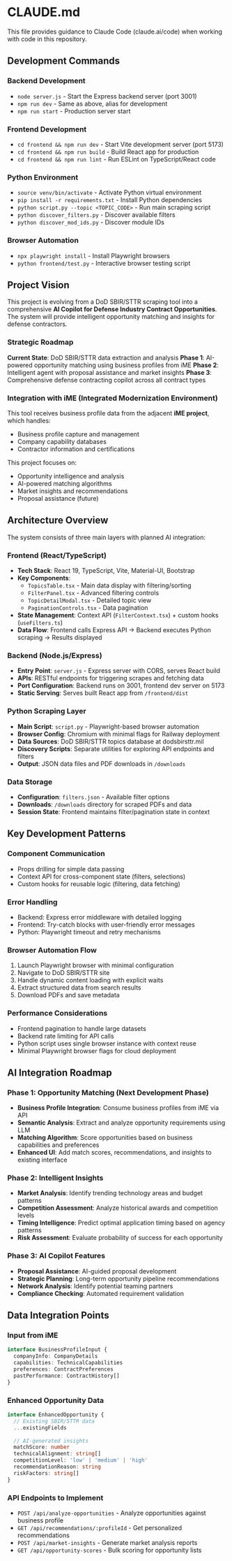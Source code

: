 # CLAUDE.md

This file provides guidance to Claude Code (claude.ai/code) when working with code in this repository.

## Development Commands

### Backend Development
- `node server.js` - Start the Express backend server (port 3001)
- `npm run dev` - Same as above, alias for development
- `npm run start` - Production server start

### Frontend Development  
- `cd frontend && npm run dev` - Start Vite development server (port 5173)
- `cd frontend && npm run build` - Build React app for production
- `cd frontend && npm run lint` - Run ESLint on TypeScript/React code

### Python Environment
- `source venv/bin/activate` - Activate Python virtual environment
- `pip install -r requirements.txt` - Install Python dependencies
- `python script.py --topic <TOPIC_CODE>` - Run main scraping script
- `python discover_filters.py` - Discover available filters
- `python discover_mod_ids.py` - Discover module IDs

### Browser Automation
- `npx playwright install` - Install Playwright browsers
- `python frontend/test.py` - Interactive browser testing script

## Project Vision

This project is evolving from a DoD SBIR/STTR scraping tool into a comprehensive **AI Copilot for Defense Industry Contract Opportunities**. The system will provide intelligent opportunity matching and insights for defense contractors.

### Strategic Roadmap

**Current State**: DoD SBIR/STTR data extraction and analysis
**Phase 1**: AI-powered opportunity matching using business profiles from iME
**Phase 2**: Intelligent agent with proposal assistance and market insights
**Phase 3**: Comprehensive defense contracting copilot across all contract types

### Integration with iME (Integrated Modernization Environment)

This tool receives business profile data from the adjacent **iME project**, which handles:
- Business profile capture and management
- Company capability databases
- Contractor information and certifications

This project focuses on:
- Opportunity intelligence and analysis
- AI-powered matching algorithms
- Market insights and recommendations
- Proposal assistance (future)

## Architecture Overview

The system consists of three main layers with planned AI integration:

### Frontend (React/TypeScript)
- **Tech Stack**: React 19, TypeScript, Vite, Material-UI, Bootstrap
- **Key Components**: 
  - `TopicsTable.tsx` - Main data display with filtering/sorting
  - `FilterPanel.tsx` - Advanced filtering controls
  - `TopicDetailModal.tsx` - Detailed topic view
  - `PaginationControls.tsx` - Data pagination
- **State Management**: Context API (`FilterContext.tsx`) + custom hooks (`useFilters.ts`)
- **Data Flow**: Frontend calls Express API → Backend executes Python scraping → Results displayed

### Backend (Node.js/Express)
- **Entry Point**: `server.js` - Express server with CORS, serves React build
- **APIs**: RESTful endpoints for triggering scrapes and fetching data
- **Port Configuration**: Backend runs on 3001, frontend dev server on 5173
- **Static Serving**: Serves built React app from `/frontend/dist`

### Python Scraping Layer
- **Main Script**: `script.py` - Playwright-based browser automation
- **Browser Config**: Chromium with minimal flags for Railway deployment
- **Data Sources**: DoD SBIR/STTR topics database at dodsbirsttr.mil
- **Discovery Scripts**: Separate utilities for exploring API endpoints and filters
- **Output**: JSON data files and PDF downloads in `/downloads`

### Data Storage
- **Configuration**: `filters.json` - Available filter options
- **Downloads**: `/downloads` directory for scraped PDFs and data
- **Session State**: Frontend maintains filter/pagination state in context

## Key Development Patterns

### Component Communication
- Props drilling for simple data passing
- Context API for cross-component state (filters, selections)
- Custom hooks for reusable logic (filtering, data fetching)

### Error Handling
- Backend: Express error middleware with detailed logging
- Frontend: Try-catch blocks with user-friendly error messages
- Python: Playwright timeout and retry mechanisms

### Browser Automation Flow
1. Launch Playwright browser with minimal configuration
2. Navigate to DoD SBIR/STTR site
3. Handle dynamic content loading with explicit waits
4. Extract structured data from search results
5. Download PDFs and save metadata

### Performance Considerations
- Frontend pagination to handle large datasets
- Backend rate limiting for API calls
- Python script uses single browser instance with context reuse
- Minimal Playwright browser flags for cloud deployment

## AI Integration Roadmap

### Phase 1: Opportunity Matching (Next Development Phase)
- **Business Profile Integration**: Consume business profiles from iME via API
- **Semantic Analysis**: Extract and analyze opportunity requirements using LLM
- **Matching Algorithm**: Score opportunities based on business capabilities and preferences
- **Enhanced UI**: Add match scores, recommendations, and insights to existing interface

### Phase 2: Intelligent Insights
- **Market Analysis**: Identify trending technology areas and budget patterns
- **Competition Assessment**: Analyze historical awards and competition levels
- **Timing Intelligence**: Predict optimal application timing based on agency patterns
- **Risk Assessment**: Evaluate probability of success for each opportunity

### Phase 3: AI Copilot Features
- **Proposal Assistance**: AI-guided proposal development
- **Strategic Planning**: Long-term opportunity pipeline recommendations
- **Network Analysis**: Identify potential teaming partners
- **Compliance Checking**: Automated requirement validation

## Data Integration Points

### Input from iME
```typescript
interface BusinessProfileInput {
  companyInfo: CompanyDetails
  capabilities: TechnicalCapabilities
  preferences: ContractPreferences
  pastPerformance: ContractHistory[]
}
```

### Enhanced Opportunity Data
```typescript
interface EnhancedOpportunity {
  // Existing SBIR/STTR data
  ...existingFields
  
  // AI-generated insights
  matchScore: number
  technicalAlignment: string[]
  competitionLevel: 'low' | 'medium' | 'high'
  recommendationReason: string
  riskFactors: string[]
}
```

### API Endpoints to Implement
- `POST /api/analyze-opportunities` - Analyze opportunities against business profile
- `GET /api/recommendations/:profileId` - Get personalized recommendations
- `POST /api/market-insights` - Generate market analysis reports
- `GET /api/opportunity-scores` - Bulk scoring for opportunity lists